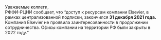 <p>
  Уважаемые коллеги,
<br>
РФФИ-РЦНИ сообщает, что “доступ к ресурсам компании Elsevier, в рамках централизованной подписки, закончился <b>31 декабря 2021 года.</b>
Компания Elsevier не проявила заинтересованности в продолжении сотрудничества. Офисы компании на территории РФ были закрыты в 2022 году.”
</p>
